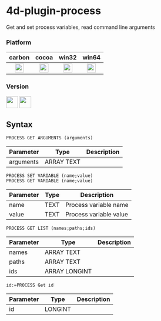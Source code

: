 # 4d-plugin-process
Get and set process variables, read command line arguments

### Platform

| carbon | cocoa | win32 | win64 |
|:------:|:-----:|:---------:|:---------:|
|<img src="https://cloud.githubusercontent.com/assets/1725068/22371562/1b091f0a-e4db-11e6-8458-8653954a7cce.png" width="24" height="24" />|<img src="https://cloud.githubusercontent.com/assets/1725068/22371562/1b091f0a-e4db-11e6-8458-8653954a7cce.png" width="24" height="24" />|<img src="https://cloud.githubusercontent.com/assets/1725068/22371562/1b091f0a-e4db-11e6-8458-8653954a7cce.png" width="24" height="24" />|<img src="https://cloud.githubusercontent.com/assets/1725068/22371562/1b091f0a-e4db-11e6-8458-8653954a7cce.png" width="24" height="24" />|

### Version

<img src="https://cloud.githubusercontent.com/assets/1725068/18940649/21945000-8645-11e6-86ed-4a0f800e5a73.png" width="32" height="32" /> <img src="https://cloud.githubusercontent.com/assets/1725068/18940648/2192ddba-8645-11e6-864d-6d5692d55717.png" width="32" height="32" />

## Syntax

```
PROCESS GET ARGUMENTS (arguments)
```

Parameter|Type|Description
------------|------------|----
arguments|ARRAY TEXT|

```
PROCESS SET VARIABLE (name;value)
PROCESS GET VARIABLE (name;value)
```

Parameter|Type|Description
------------|------------|----
name|TEXT|Process variable name
value|TEXT|Process variable value

```
PROCESS GET LIST (names;paths;ids)
```

Parameter|Type|Description
------------|------------|----
names|ARRAY TEXT|
paths|ARRAY TEXT|
ids|ARRAY LONGINT|

```
id:=PROCESS Get id 
```

Parameter|Type|Description
------------|------------|----
id|LONGINT|


